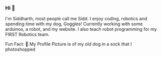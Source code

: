 ### Hi 👋
I'm Siddharth, most people call me Sidd. I enjoy coding, robotics and spending time with my dog, Goggles!
Currently working with some arduinos, a robot, and my website. I also teach robot programming for my FIRST Robotics team.

Fun Fact: 🐶 My Profile Picture is of my old dog in a sock that I photoshopped

<!--
**ide-k/ide-k** is a ✨ _special_ ✨ repository because its `README.md` (this file) appears on your GitHub profile.

Here are some ideas to get you started:

- 🔭 I’m currently working on ...
- 🌱 I’m currently learning ...
- 👯 I’m looking to collaborate on ...
- 🤔 I’m looking for help with ...
- 💬 Ask me about ...
- 📫 How to reach me: ...
- 😄 Pronouns: ...
- ⚡ Fun fact: ...

add more sometime soon
-->
